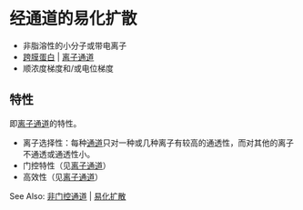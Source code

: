 # 经通道的易化扩散

- 非脂溶性的小分子或带电离子
- [跨膜蛋白](跨膜蛋白.md) | [离子通道](离子通道.md)
- 顺浓度梯度和/或电位梯度

## 特性

即[离子通道](离子通道.md)的特性。

- 离子选择性：每种[通道](离子通道.md)只对一种或几种离子有较高的通透性，而对其他的离子不通透或通透性小。
- 门控特性（见[离子通道](离子通道.md#门控特性)）
- 高效性（见[离子通道](离子通道.md)）

See Also: [非门控通道](非门控通道.md) | [易化扩散](易化扩散.md)
